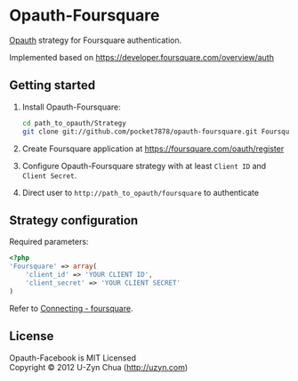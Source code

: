 Opauth-Foursquare
=============
[Opauth][1] strategy for Foursquare authentication.

Implemented based on https://developer.foursquare.com/overview/auth

Getting started
----------------
1. Install Opauth-Foursquare:
   ```bash
   cd path_to_opauth/Strategy
   git clone git://github.com/pocket7878/opauth-foursquare.git Foursquare
   ```

2. Create Foursquare application at https://foursquare.com/oauth/register

3. Configure Opauth-Foursquare strategy with at least `Client ID` and `Client Secret`.

4. Direct user to `http://path_to_opauth/foursquare` to authenticate

Strategy configuration
----------------------

Required parameters:

```php
<?php
'Foursquare' => array(
	'client_id' => 'YOUR CLIENT ID',
	'client_secret' => 'YOUR CLIENT SECRET'
)
```

Refer to [Connecting - foursquare](https://developer.foursquare.com/overview/auth.html).

License
---------
Opauth-Facebook is MIT Licensed  
Copyright © 2012 U-Zyn Chua (http://uzyn.com)

[1]: https://github.com/uzyn/opauth

